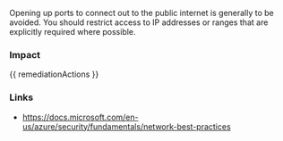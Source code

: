 
Opening up ports to connect out to the public internet is generally to be avoided. You should restrict access to IP addresses or ranges that are explicitly required where possible.


### Impact
<!-- Add Impact here -->

<!-- DO NOT CHANGE -->
{{ remediationActions }}

### Links
- https://docs.microsoft.com/en-us/azure/security/fundamentals/network-best-practices


